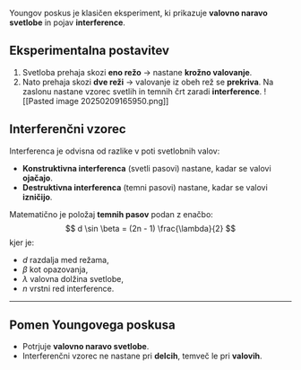 Youngov poskus je klasičen eksperiment, ki prikazuje **valovno naravo svetlobe** in pojav **interference**.
## **Eksperimentalna postavitev**
1. Svetloba prehaja skozi **eno režo** → nastane **krožno valovanje**.
2. Nato prehaja skozi **dve reži** → valovanje iz obeh rež se **prekriva**. Na zaslonu nastane vzorec svetlih in temnih črt zaradi **interference**.
![[Pasted image 20250209165950.png]]
## **Interferenčni vzorec**
Interferenca je odvisna od razlike v poti svetlobnih valov:
- **Konstruktivna interferenca** (svetli pasovi) nastane, kadar se valovi **ojačajo**.
- **Destruktivna interferenca** (temni pasovi) nastane, kadar se valovi **izničijo**.

Matematično je položaj **temnih pasov** podan z enačbo:
$$ d \sin \beta = (2n - 1) \frac{\lambda}{2} $$
kjer je:
- $d$ razdalja med režama,
- $\beta$ kot opazovanja,
- $\lambda$ valovna dolžina svetlobe,
- $n$ vrstni red interference.

---

## **Pomen Youngovega poskusa**
- Potrjuje **valovno naravo svetlobe**.
- Interferenčni vzorec ne nastane pri **delcih**, temveč le pri **valovih**.
